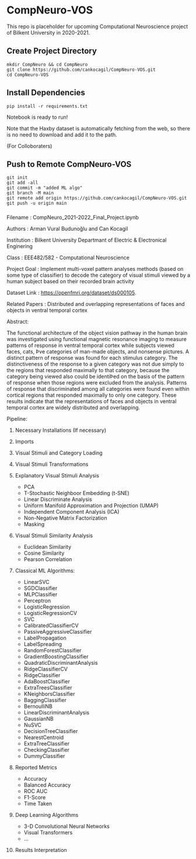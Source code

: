 # CompNeuro-VOS


This repo is placeholder for upcoming Computational Neuroscience project of Bilkent University in 2020-2021.




## Create Project Directory 
```
mkdir CompNeuro && cd CompNeuro
git clone https://github.com/cankocagil/CompNeuro-VOS.git
cd CompNeuro-VOS
```

## Install Dependencies
```
pip install -r requirements.txt

```

Notebook is ready to run!


Note that the Haxby dataset is automatically fetching from the web, so there is no need to download and add it to the path.

(For Colloboraters)
##  Push to Remote CompNeuro-VOS
```
git init
git add -all
git commit -m "added ML algo"
git branch -M main
git remote add origin https://github.com/cankocagil/CompNeuro-VOS.git
git push -u origin main
```


### 


Filename : CompNeuro_2021-2022_Final_Project.ipynb

Authors : Arman Vural Budunoğlu and Can Kocagil

Institution : Bilkent University Departmant of Electric & Electronical Enginering

Class : EEE482/582 - Computational Neuroscience

Project Goal : Implement multi-voxel pattern analyses methods (based on some type of classifier) to decode the category of visual stimuli viewed by a human subject based on their recorded brain activity

Dataset Link : https://openfmri.org/dataset/ds000105.

Related Papers : Distributed and overlapping representations of faces and objects in ventral temporal cortex

Abstract:

The functional architecture of the object vision pathway in the human brain was
investigated using functional magnetic resonance imaging to measure patterns
of response in ventral temporal cortex while subjects viewed faces, cats, Þve
categories of man-made objects, and nonsense pictures. A distinct pattern of
response was found for each stimulus category. The distinctiveness of the
response to a given category was not due simply to the regions that responded
maximally to that category, because the category being viewed also could be
identiÞed on the basis of the pattern of response when those regions were
excluded from the analysis. Patterns of response that discriminated among all
categories were found even within cortical regions that responded maximally
to only one category. These results indicate that the representations of faces
and objects in ventral temporal cortex are widely distributed and overlapping.

Pipeline:

1) Necessary Installations (If necessary)
2) Imports
3) Visual Stimuli and Category Loading
4) Visual Stimuli Transformations
5) Explanatory Visual Stimuli Analysis

    * PCA
    * T-Stochastic Neighboor Embedding (t-SNE)
    * Linear Discriminate Analysis
    * Uniform Manifold Approximation and Projection (UMAP)
    * Independent Component Analysis (ICA)
    * Non-Negative Matrix Factorization
    * Masking

6) Visual Stimuli Similarity Analysis

    * Euclidean Similarity
    * Cosine Similarity
    * Pearson Correlation             

7) Classical ML Algorithms:

    * LinearSVC
    * SGDClassifier
    * MLPClassifier
    * Perceptron
    * LogisticRegression
    * LogisticRegressionCV
    * SVC
    * CalibratedClassifierCV
    * PassiveAggressiveClassifier
    * LabelPropagation
    * LabelSpreading
    * RandomForestClassifier
    * GradientBoostingClassifier
    * QuadraticDiscriminantAnalysis
    * RidgeClassifierCV
    * RidgeClassifier
    * AdaBoostClassifier
    * ExtraTreesClassifier
    * KNeighborsClassifier
    * BaggingClassifier
    * BernoulliNB
    * LinearDiscriminantAnalysis
    * GaussianNB
    * NuSVC
    * DecisionTreeClassifier
    * NearestCentroid
    * ExtraTreeClassifier
    * CheckingClassifier
    * DummyClassifier

7) Reported Metrics
    * Accuracy
    * Balanced Accuracy
    * ROC AUC
    * F1-Score
    * Time Taken

8) Deep Learning Algorithms
    * 3-D Convolutional Neural Networks
    * Visual Transformers
    * ...

9) Results Interpretation
